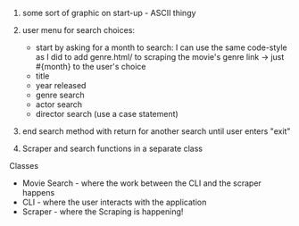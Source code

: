 1. some sort of graphic on start-up - ASCII thingy
2. user menu for search choices:
    - start by asking for a month to search:
       I can use the same code-style as I did to add genre.html/ to scraping
       the movie's genre link -> just #{month} to the user's choice
   - title
   - year released
   - genre search
   - actor search
   - director search
      (use a case statement)

3. end search method with return for another search until user enters "exit"

4.  Scraper and search functions in a separate class

Classes
 - Movie Search - where the work between the CLI and the scraper happens
 - CLI -          where the user interacts with the application
 - Scraper -      where the Scraping is happening!

